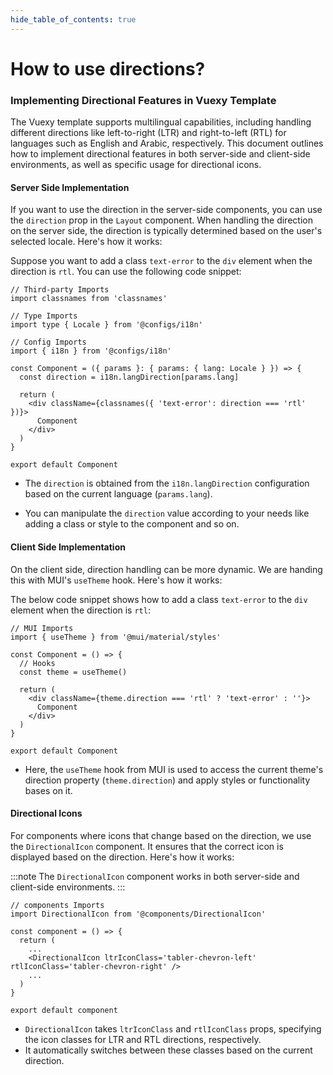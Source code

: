 ```yaml
---
hide_table_of_contents: true
---
```


# How to use directions?

### Implementing Directional Features in Vuexy Template

The Vuexy template supports multilingual capabilities, including handling different directions like left-to-right (LTR) and right-to-left (RTL) for languages such as English and Arabic, respectively.
This document outlines how to implement directional features in both server-side and client-side environments, as well as specific usage for directional icons.

#### Server Side Implementation

If you want to use the direction in the server-side components, you can use the `direction` prop in the `Layout` component.
When handling the direction on the server side, the direction is typically determined based on the user's selected locale. Here's how it works:

Suppose you want to add a class `text-error` to the `div` element when the direction is `rtl`. You can use the following code snippet:

```tsx title='page.tsx'
// Third-party Imports
import classnames from 'classnames'

// Type Imports
import type { Locale } from '@configs/i18n'

// Config Imports
import { i18n } from '@configs/i18n'

const Component = ({ params }: { params: { lang: Locale } }) => {
  const direction = i18n.langDirection[params.lang]

  return (
    <div className={classnames({ 'text-error': direction === 'rtl' })}>
      Component
    </div>
  )
}

export default Component

```

- The `direction` is obtained from the `i18n.langDirection` configuration based on the current language (`params.lang`).
  
- You can manipulate the `direction` value according to your needs like adding a class or style to the component and so on.

#### Client Side Implementation

On the client side, direction handling can be more dynamic. We are handing this with MUI's `useTheme` hook. Here's how it works:

The below code snippet shows how to add a class `text-error` to the `div` element when the direction is `rtl`:

```tsx title='component.tsx'
// MUI Imports
import { useTheme } from '@mui/material/styles'

const Component = () => {
  // Hooks
  const theme = useTheme()

  return (
    <div className={theme.direction === 'rtl' ? 'text-error' : ''}>
      Component
    </div>
  )
}

export default Component
```

- Here, the `useTheme` hook from MUI is used to access the current theme's direction property (`theme.direction`) and apply styles or functionality bases on it.

#### Directional Icons

For components where icons that change based on the direction, we use the `DirectionalIcon` component. It ensures that the correct icon is displayed based on the direction. Here's how it works:

:::note
The `DirectionalIcon` component works in both server-side and client-side environments.
:::

```tsx title='component.tsx'
// components Imports
import DirectionalIcon from '@components/DirectionalIcon'

const component = () => {
  return (
    ...
    <DirectionalIcon ltrIconClass='tabler-chevron-left' rtlIconClass='tabler-chevron-right' />
    ...
  )
}

export default component
```

- `DirectionalIcon` takes `ltrIconClass` and `rtlIconClass` props, specifying the icon classes for LTR and RTL directions, respectively.
- It automatically switches between these classes based on the current direction.
